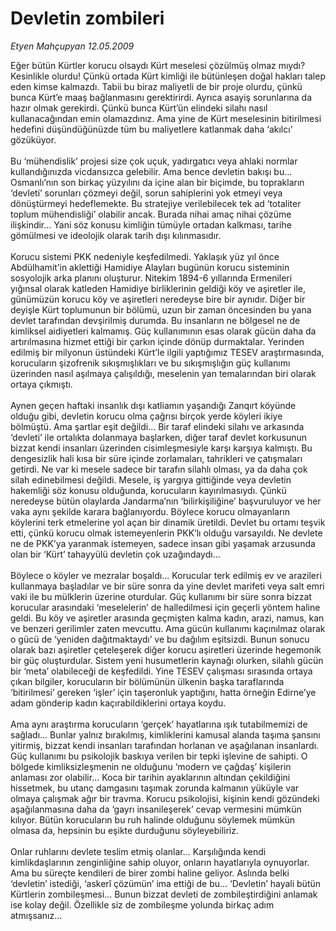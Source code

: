 # Devletin zombileri

*Etyen Mahçupyan 12.05.2009*

<div class="taraf_structure_2col_1zq">
<div class="margen_n">



 <p>Eğer bütün Kürtler korucu olsaydı Kürt meselesi çözülmüş olmaz mıydı? Kesinlikle olurdu! Çünkü ortada Kürt kimliği ile bütünleşen doğal hakları talep eden kimse kalmazdı. Tabii bu biraz maliyetli de bir proje olurdu, çünkü bunca Kürt’e maaş bağlanmasını gerektirirdi. Ayrıca asayiş sorunlarına da hazır olmak gerekirdi. Çünkü bunca Kürt’ün elindeki silahı nasıl kullanacağından emin olamazdınız. Ama yine de Kürt meselesinin bitirilmesi hedefini düşündüğünüzde tüm bu maliyetlere katlanmak daha ‘akılcı’ gözüküyor. <br/><br/>Bu ‘mühendislik’ projesi size çok uçuk, yadırgatıcı veya ahlaki normlar kullandığınızda vicdansızca gelebilir. Ama bence devletin bakışı bu... Osmanlı’nın son birkaç yüzyılını da içine alan bir biçimde, bu toprakların ‘devleti’ sorunları çözmeyi değil, sorun sahiplerini yok etmeyi veya dönüştürmeyi hedeflemekte. Bu stratejiye verilebilecek tek ad ‘totaliter toplum mühendisliği’ olabilir ancak. Burada nihai amaç nihai çözüme ilişkindir... Yani söz konusu kimliğin tümüyle ortadan kalkması, tarihe gömülmesi ve ideolojik olarak tarih dışı kılınmasıdır. <br/><br/>Korucu sistemi PKK nedeniyle keşfedilmedi. Yaklaşık yüz yıl önce Abdülhamit’in aklettiği Hamidiye Alayları bugünün korucu sisteminin sosyolojik arka planını oluşturur. Nitekim 1894-6 yıllarında Ermenileri yığınsal olarak katleden Hamidiye birliklerinin geldiği köy ve aşiretler ile, günümüzün korucu köy ve aşiretleri neredeyse bire bir aynıdır. Diğer bir deyişle Kürt toplumunun bir bölümü, uzun bir zaman öncesinden bu yana devlet tarafından devşirilmiş durumda. Bu insanların ne bölgesel ne de kimliksel aidiyetleri kalmamış. Güç kullanımının esas olarak gücün daha da artırılmasına hizmet ettiği bir çarkın içinde dönüp durmaktalar. Yerinden edilmiş bir milyonun üstündeki Kürt’le ilgili yaptığımız TESEV araştırmasında, korucuların şizofrenik sıkışmışlıkları ve bu sıkışmışlığın güç kullanımı üzerinden nasıl aşılmaya çalışıldığı, meselenin yan temalarından biri olarak ortaya çıkmıştı. <br/><br/>Aynen geçen haftaki insanlık dışı katliamın yaşandığı Zanqırt köyünde olduğu gibi, devletin korucu olma çağrısı birçok yerde köyleri ikiye bölmüştü. Ama şartlar eşit değildi... Bir taraf elindeki silahı ve arkasında ‘devleti’ ile ortalıkta dolanmaya başlarken, diğer taraf devlet korkusunun bizzat kendi insanları üzerinden cisimleşmesiyle karşı karşıya kalmıştı. Bu dengesizlik hali kısa bir süre içinde zorlamaları, tahrikleri ve çatışmaları getirdi. Ne var ki mesele sadece bir tarafın silahlı olması, ya da daha çok silah edinebilmesi değildi. Mesele, iş yargıya gittiğinde veya devletin hakemliği söz konusu olduğunda, korucuların kayırılmasıydı. Çünkü neredeyse bütün olaylarda Jandarma’nın ‘bilirkişiliğine’ başvuruluyor ve her vaka aynı şekilde karara bağlanıyordu. Böylece korucu olmayanların köylerini terk etmelerine yol açan bir dinamik üretildi. Devlet bu ortamı teşvik etti, çünkü korucu olmak istemeyenlerin PKK’lı olduğu varsayıldı. Ne devlete ne de PKK’ya yaranmak istemeyen, sadece insan gibi yaşamak arzusunda olan bir ‘Kürt’ tahayyülü devletin çok uzağındaydı... <br/><br/>Böylece o köyler ve mezralar boşaldı... Korucular terk edilmiş ev ve arazileri kullanmaya başladılar ve bir süre sonra da yine devlet marifeti veya salt emri vaki ile bu mülklerin üzerine oturdular. Güç kullanımı bir süre sonra bizzat korucular arasındaki ‘meselelerin’ de halledilmesi için geçerli yöntem haline geldi. Bu köy ve aşiretler arasında geçmişten kalma kadın, arazi, namus, kan ve benzeri gerilimler zaten mevcuttu. Ama gücün kullanımı kaçınılmaz olarak o gücü de ‘yeniden dağıtmaktaydı’ ve bu dağılım eşitsizdi. Bunun sonucu olarak bazı aşiretler çeteleşerek diğer korucu aşiretleri üzerinde hegemonik bir güç oluşturdular. Sistem yeni husumetlerin kaynağı olurken, silahlı gücün bir ‘meta’ olabileceği de keşfedildi. Yine TESEV çalışması sırasında ortaya çıkan bilgiler, korucuların bir bölümünün ülkenin başka taraflarında ‘bitirilmesi’ gereken ‘işler’ için taşeronluk yaptığını, hatta örneğin Edirne’ye adam gönderip kadın kaçırabildiklerini ortaya koydu. <br/><br/>Ama aynı araştırma korucuların ‘gerçek’ hayatlarına ışık tutabilmemizi de sağladı... Bunlar yalnız bırakılmış, kimliklerini kamusal alanda taşıma şansını yitirmiş, bizzat kendi insanları tarafından horlanan ve aşağılanan insanlardı. Güç kullanımı bu psikolojik baskıya verilen bir tepki işlevine de sahipti. O bölgede kimliksizleşmenin ne olduğunu ‘modern ve çağdaş’ kişilerin anlaması zor olabilir... Koca bir tarihin ayaklarının altından çekildiğini hissetmek, bu utanç damgasını taşımak zorunda kalmanın yüküyle var olmaya çalışmak ağır bir travma. Korucu psikolojisi, kişinin kendi gözündeki aşağılanmasına daha da ‘gayrı insanileşerek’ cevap vermesini mümkün kılıyor. Bütün korucuların bu ruh halinde olduğunu söylemek mümkün olmasa da, hepsinin bu eşikte durduğunu söyleyebiliriz. <br/><br/>Onlar ruhlarını devlete teslim etmiş olanlar... Karşılığında kendi kimlikdaşlarının zenginliğine sahip oluyor, onların hayatlarıyla oynuyorlar. Ama bu süreçte kendileri de birer zombi haline geliyor. Aslında belki ‘devletin’ istediği, ‘askerî çözümün’ ima ettiği de bu... ‘Devletin’ hayali bütün Kürtlerin zombileşmesi... Bunun bizzat devleti de zombileştirdiğini anlamak ise kolay değil. Özellikle siz de zombileşme yolunda birkaç adım atmışsanız...</p>

<br/>


<div id="taraf_not">
</div>

</div>


</div>

